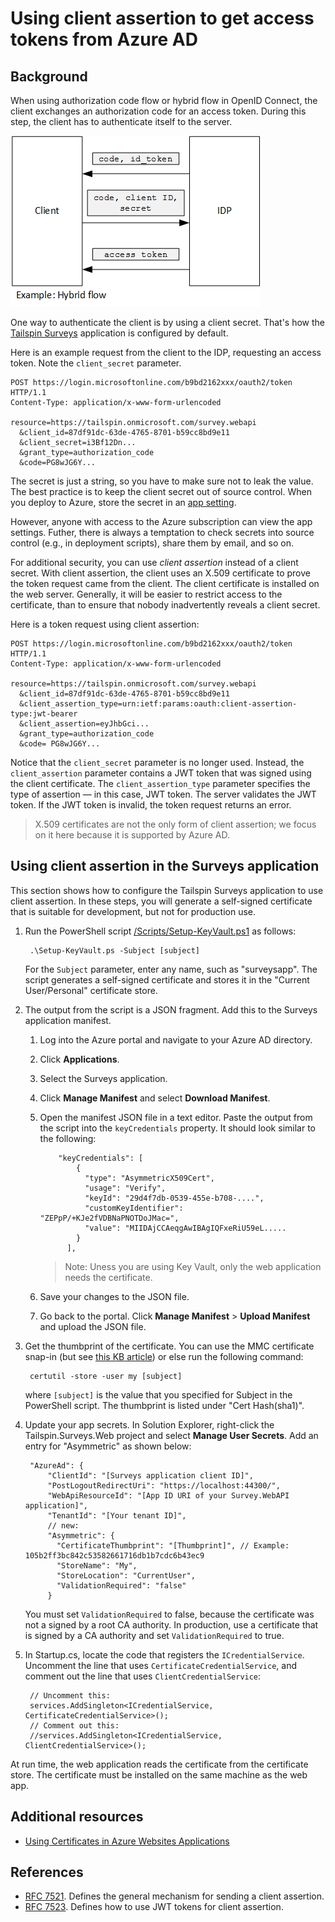 # Using client assertion to get access tokens from Azure AD

## Background

When using authorization code flow or hybrid flow in OpenID Connect, the client exchanges an authorization code for an access token. During this step, the client has to authenticate itself to the server.

![Client secret](../media/client-assertion/client-secret.png)

One way to authenticate the client is by using a client secret. That's how the [Tailspin Surveys](../02-tailspin-scenario.md) application is configured by default.

Here is an example request from the client to the IDP, requesting an access token. Note the `client_secret` parameter.

    POST https://login.microsoftonline.com/b9bd2162xxx/oauth2/token HTTP/1.1
    Content-Type: application/x-www-form-urlencoded

    resource=https://tailspin.onmicrosoft.com/survey.webapi
      &client_id=87df91dc-63de-4765-8701-b59cc8bd9e11
      &client_secret=i3Bf12Dn...
      &grant_type=authorization_code
      &code=PG8wJG6Y...

The secret is just a string, so you have to make sure not to leak the value. The best practice is to keep the client secret out of source control. When you deploy to Azure, store the secret in an [app setting](https://azure.microsoft.com/en-us/documentation/articles/web-sites-configure/).

However, anyone with access to the Azure subscription can view the app settings. Futher, there is always a temptation to check secrets into source control (e.g., in deployment scripts), share them by email, and so on.

For additional security, you can use _client assertion_ instead of a client secret. With client assertion, the client uses an X.509 certificate to prove the token request came from the client. The client certificate is installed on the web server. Generally, it will be easier to restrict access to the certificate, than to ensure that nobody inadvertently reveals a client secret.

Here is a token request using client assertion:

    POST https://login.microsoftonline.com/b9bd2162xxx/oauth2/token HTTP/1.1
    Content-Type: application/x-www-form-urlencoded

    resource=https://tailspin.onmicrosoft.com/survey.webapi
      &client_id=87df91dc-63de-4765-8701-b59cc8bd9e11
      &client_assertion_type=urn:ietf:params:oauth:client-assertion-type:jwt-bearer
      &client_assertion=eyJhbGci...
      &grant_type=authorization_code
      &code= PG8wJG6Y...

Notice that the `client_secret` parameter is no longer used. Instead, the `client_assertion` parameter contains a JWT token that was signed using the client certificate. The `client_assertion_type` parameter specifies the type of assertion &mdash; in this case, JWT token. The server validates the JWT token. If the JWT token is invalid, the token request returns an error.

> X.509 certificates are not the only form of client assertion; we focus on it here because it is supported by Azure AD.

## Using client assertion in the Surveys application

This section shows how to configure the Tailspin Surveys application to use client assertion. In these steps, you will generate a self-signed certificate that is suitable for development, but not for production use.

1. Run the PowerShell script [/Scripts/Setup-KeyVault.ps1](https://github.com/mspnp/multitenant-saas-guidance/blob/master/scripts/Setup-KeyVault.ps1) as follows:
 
        .\Setup-KeyVault.ps -Subject [subject]

    For the `Subject` parameter, enter any name, such as "surveysapp". The script generates a self-signed certificate and stores it in the "Current User/Personal" certificate store.

2. The output from the script is a JSON fragment. Add this to the Surveys application manifest.

    1. Log into the Azure portal and navigate to your Azure AD directory.

    2. Click **Applications**.

    3. Select the Surveys application.

    4.	Click **Manage Manifest** and select **Download Manifest**.

    5.	Open the manifest JSON file in a text editor. Paste the output from the script into the `keyCredentials` property. It should look similar to the following:

                "keyCredentials": [
                    {
                      "type": "AsymmetricX509Cert",
                      "usage": "Verify",
                      "keyId": "29d4f7db-0539-455e-b708-....",
                      "customKeyIdentifier": "ZEPpP/+KJe2fVDBNaPNOTDoJMac=",
                      "value": "MIIDAjCCAeqgAwIBAgIQFxeRiU59eL.....
                    }
                  ],

        > Note: Uness you are using Key Vault, only the web application needs the certificate.

    6.	Save your changes to the JSON file.

    7.	Go back to the portal. Click **Manage Manifest** > **Upload Manifest** and upload the JSON file.

3. Get the thumbprint of the certificate. You can use the MMC certificate snap-in (but see [this KB article](https://support.microsoft.com/en-us/kb/2023835)) or else run the following command:

        certutil -store -user my [subject]

    where `[subject]` is the value that you specified for Subject in the PowerShell script. The thumbprint is listed under "Cert Hash(sha1)".

4. Update your app secrets. In Solution Explorer, right-click the Tailspin.Surveys.Web project and select **Manage User Secrets**. Add an entry for "Asymmetric" as shown below:

        "AzureAd": {
            "ClientId": "[Surveys application client ID]",
            "PostLogoutRedirectUri": "https://localhost:44300/",
            "WebApiResourceId": "[App ID URI of your Survey.WebAPI application]",
            "TenantId": "[Your tenant ID]",
            // new:
            "Asymmetric": {
              "CertificateThumbprint": "[Thumbprint]", // Example: 105b2ff3bc842c53582661716db1b7cdc6b43ec9
              "StoreName": "My",
              "StoreLocation": "CurrentUser",
              "ValidationRequired": "false"
            }

    You must set `ValidationRequired` to false, because the certificate was not a signed by a root CA authority. In production, use a certificate that is signed by a CA authority and set `ValidationRequired` to true.

5. In Startup.cs, locate the code that registers the `ICredentialService`. Uncomment the line that uses `CertificateCredentialService`, and comment out the line that uses `ClientCredentialService`:

        // Uncomment this:
        services.AddSingleton<ICredentialService, CertificateCredentialService>();
        // Comment out this:
        //services.AddSingleton<ICredentialService, ClientCredentialService>();

At run time, the web application reads the certificate from the certificate store. The certificate must be installed on the same machine as the web app.

## Additional resources

- [Using Certificates in Azure Websites Applications](https://azure.microsoft.com/en-us/blog/using-certificates-in-azure-websites-applications/)

## References

- [RFC 7521](https://tools.ietf.org/html/rfc7521). Defines the general mechanism for sending a client assertion.
- [RFC 7523](https://tools.ietf.org/html/rfc7523). Defines how to use JWT tokens for client assertion.
